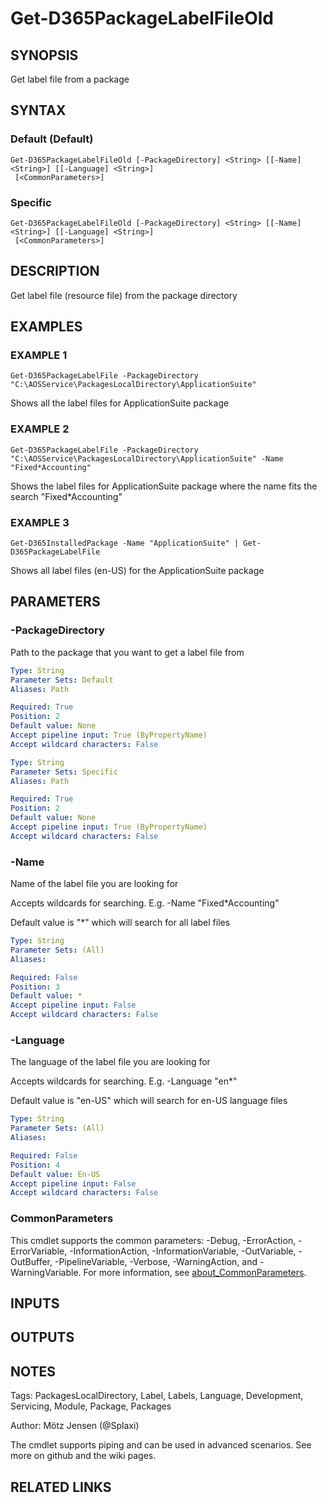 ﻿---
external help file: d365fo.tools-help.xml
Module Name: d365fo.tools
online version:
schema: 2.0.0
---

# Get-D365PackageLabelFileOld

## SYNOPSIS
Get label file from a package

## SYNTAX

### Default (Default)
```
Get-D365PackageLabelFileOld [-PackageDirectory] <String> [[-Name] <String>] [[-Language] <String>]
 [<CommonParameters>]
```

### Specific
```
Get-D365PackageLabelFileOld [-PackageDirectory] <String> [[-Name] <String>] [[-Language] <String>]
 [<CommonParameters>]
```

## DESCRIPTION
Get label file (resource file) from the package directory

## EXAMPLES

### EXAMPLE 1
```
Get-D365PackageLabelFile -PackageDirectory "C:\AOSService\PackagesLocalDirectory\ApplicationSuite"
```

Shows all the label files for ApplicationSuite package

### EXAMPLE 2
```
Get-D365PackageLabelFile -PackageDirectory "C:\AOSService\PackagesLocalDirectory\ApplicationSuite" -Name "Fixed*Accounting"
```

Shows the label files for ApplicationSuite package where the name fits the search "Fixed*Accounting"

### EXAMPLE 3
```
Get-D365InstalledPackage -Name "ApplicationSuite" | Get-D365PackageLabelFile
```

Shows all label files (en-US) for the ApplicationSuite package

## PARAMETERS

### -PackageDirectory
Path to the package that you want to get a label file from

```yaml
Type: String
Parameter Sets: Default
Aliases: Path

Required: True
Position: 2
Default value: None
Accept pipeline input: True (ByPropertyName)
Accept wildcard characters: False
```

```yaml
Type: String
Parameter Sets: Specific
Aliases: Path

Required: True
Position: 2
Default value: None
Accept pipeline input: True (ByPropertyName)
Accept wildcard characters: False
```

### -Name
Name of the label file you are looking for

Accepts wildcards for searching.
E.g.
-Name "Fixed*Accounting"

Default value is "*" which will search for all label files

```yaml
Type: String
Parameter Sets: (All)
Aliases:

Required: False
Position: 3
Default value: *
Accept pipeline input: False
Accept wildcard characters: False
```

### -Language
The language of the label file you are looking for

Accepts wildcards for searching.
E.g.
-Language "en*"

Default value is "en-US" which will search for en-US language files

```yaml
Type: String
Parameter Sets: (All)
Aliases:

Required: False
Position: 4
Default value: En-US
Accept pipeline input: False
Accept wildcard characters: False
```

### CommonParameters
This cmdlet supports the common parameters: -Debug, -ErrorAction, -ErrorVariable, -InformationAction, -InformationVariable, -OutVariable, -OutBuffer, -PipelineVariable, -Verbose, -WarningAction, and -WarningVariable. For more information, see [about_CommonParameters](http://go.microsoft.com/fwlink/?LinkID=113216).

## INPUTS

## OUTPUTS

## NOTES
Tags: PackagesLocalDirectory, Label, Labels, Language, Development, Servicing, Module, Package, Packages

Author: Mötz Jensen (@Splaxi)

The cmdlet supports piping and can be used in advanced scenarios.
See more on github and the wiki pages.

## RELATED LINKS
